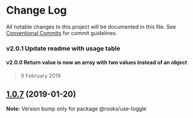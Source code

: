 # Change Log

All notable changes to this project will be documented in this file.
See [Conventional Commits](https://conventionalcommits.org) for commit guidelines.

### v2.0.1 Update readme with usage table

#### v2.0.0 Return value is now an array with two values instead of an object

> 9 February 2019

## [1.0.7](https://github.com/imbhargav5/rooks/compare/@rooks/use-toggle@1.0.6...@rooks/use-toggle@1.0.7) (2019-01-20)

**Note:** Version bump only for package @rooks/use-toggle
